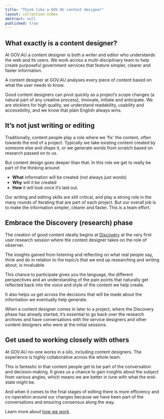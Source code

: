 ```yaml
---
title: "Think like a GOV.AU content designer"
layout: collection-index
abstract: null
published: true
---
```


## What exactly is a content designer?

At GOV.AU a content designer is both a writer and editor who understands the web and its users. We work across a multi-disciplinary team to help create purposeful government services that feature simpler, clearer and faster information.

A content designer at GOV.AU analyses every piece of content based on what the user needs to know.

Good content designers can pivot quickly as a project’s scope changes (a natural part of any creative process), innovate, initiate and anticipate. We are sticklers for high quality, we understand readability, usability and accessibility, and we know that plain English always wins.

## It’s not just writing or editing

Traditionally, content people play a role where we ‘fix' the content, often towards the end of a project. Typically we take existing content created by someone else and shape it, or we generate words from scratch based on research passed on to us.

But content design goes deeper than that. In this role we get to really be part of the thinking around:

* **What** information will be created (not always just words)
* **Why** will it be created
* **How** it will look once it’s laid out.

Our writing and editing skills are still critical, and play a strong role in the many rounds of iterating that are part of each project. But our overall job is to make the information simpler, clearer and faster. This is a team effort.

## Embrace the Discovery (research) phase

The creation of good content ideally begins at [Discovery](https://www.dto.gov.au/standard/service-design-and-delivery-process/discovery/) at the very first user research session where the content designer takes on the role of observer.

The insights gained from listening and reflecting on what real people say, think and do in relation to the topic/s that we end up researching and writing about, is invaluable.

This chance to participate gives you the language, the different perspectives and an understanding of the pain points that naturally get reflected back into the voice and style of the content we help create.

It also helps us get across the decisions that will be made about the information we eventually help generate.

When a content designer comes in later to a project, where the Discovery phase has already started, it’s essential to go back over the research archives and have conversations with the service designers and other content designers who were at the initial sessions.

## Get used to working closely with others

At GOV.AU no-one works in a silo, including content designers. The experience is highly collaborative across the whole team.

This is fantastic in that content people get to be part of the conversation and decision-making. It gives us a chance to gain insights about the subject from various angles, which means we are better in tune with what the end-state might be.

And when it comes to the final stages of editing there is more efficiency and co-operation around our changes because we have been part of the conversations and ensuring consensus along the way.

Learn more about [how we work](https://www.dto.gov.au/standard/design-guides/agile/ "Agile how we work").
